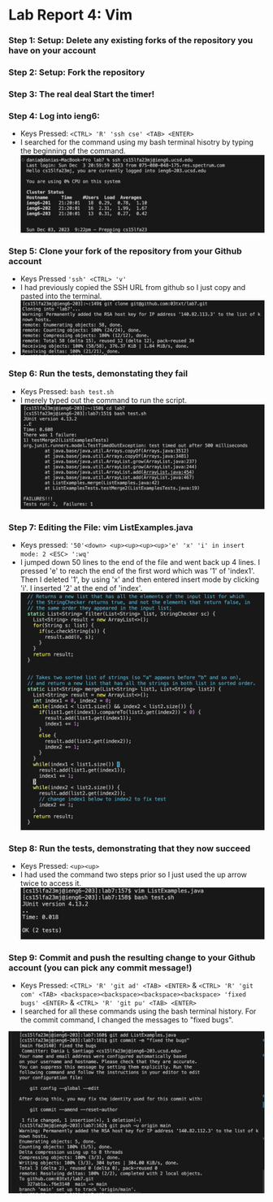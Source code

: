 # Lab Report 4: Vim 

### Step 1: Setup: Delete any existing forks of the repository you have on your account
### Step 2: Setup: Fork the repository
### Step 3: The real deal Start the timer!
### Step 4: Log into ieng6: 
- Keys Pressed: ```<CTRL> 'R' 'ssh cse' <TAB> <ENTER>```
- I searched for the  command using my bash terminal hisotry by typing the beginning of the command.
![image](sshlogin)
### Step 5: Clone your fork of the repository from your Github account 
- Keys Pressed ```'ssh' <CTRL> 'v'```
- I had previously copied the SSH URL from github so I just copy and pasted into the terminal.
- ![image](sshclone)

### Step 6: Run the tests, demonstating they fail 
- Keys Pressed: ```bash test.sh```
- I merely typed out the command to run the script. 
![image](testfailreal)

### Step 7: Editing the File: vim ListExamples.java 
- Keys pressed: ```'50'<down> <up><up><up><up>'e' 'x' 'i' in insert mode: 2 <ESC> ':wq'```
- I jumped down 50 lines to the end of the file and went back up 4 lines. I pressed 'e' to reach the end of the first word which was '1' of 'index1'. Then I deleted '1', by using 'x' and then entered insert mode by clicking 'i'. I inserted '2' at the end of 'index'.
![image](vimedit)

### Step 8: Run the tests, demonstrating that they now succeed
- Keys Pressed: ```<up><up>```
- I had used the command two steps prior so I just used the up arrow twice to access it.
![image](testsuccess)

### Step 9: Commit and push the resulting change to your Github account (you can pick any commit message!)
- Keys Pressed: ```<CTRL> 'R' 'git ad' <TAB> <ENTER>``` & ```<CTRL> 'R' 'git com' <TAB> <backspace><backspace><backspace><backspace> 'fixed bugs' <ENTER>``` & ```<CTRL> 'R' 'git pu' <TAB> <ENTER>```
- I searched for all these commands using the bash terminal history. For the commit command, I changed the messages to "fixed bugs".

![image](gitcommitpush)
